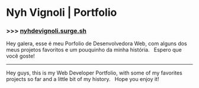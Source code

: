 # Nyh Vignoli | Portfolio
### >>> [nyhdevignoli.surge.sh](https://www.nyhdevignoli.surge.sh/)

Hey galera, esse é meu Porfolio de Desenvolvedora Web, com alguns dos meus projetos favoritos e um pouquinho da minha história.
&nbsp;
Espero que você goste!

---

Hey guys, this is my Web Developer Portfolio, with some of my favorites projects so far and a little bit of my history.
&nbsp;
Hope you enjoy it!

